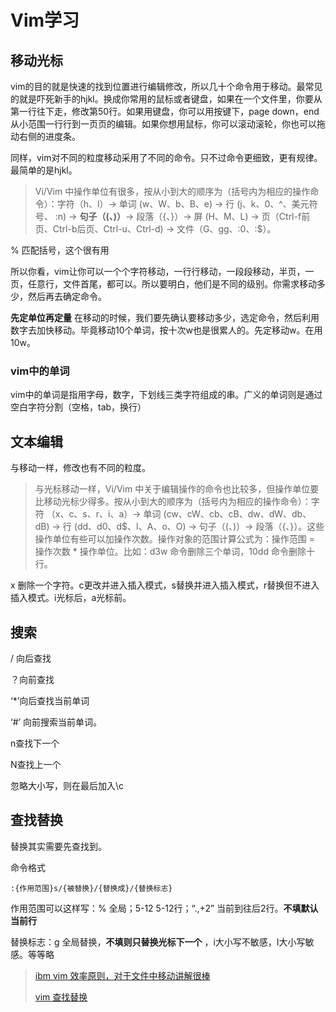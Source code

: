 # Vim学习

## 移动光标

vim的目的就是快速的找到位置进行编辑修改，所以几十个命令用于移动。最常见的就是吓死新手的hjkl。换成你常用的鼠标或者键盘，如果在一个文件里，你要从第一行往下走，修改第50行。如果用键盘，你可以用按键下，page down，end 从小范围一行行到一页页的编辑。如果你想用鼠标，你可以滚动滚轮，你也可以拖动右侧的进度条。

同样，vim对不同的粒度移动采用了不同的命令。只不过命令更细致，更有规律。最简单的是hjkl。

> Vi/Vim 中操作单位有很多，按从小到大的顺序为（括号内为相应的操作命令）：字符（h、l）→ 单词 (w、W、b、B、e) → 行 (j、k、0、^、美元符号、 :n) → **句子（(、)）**→ 段落（{、}）→ 屏 (H、M、L) → 页（Ctrl-f前页、Ctrl-b后页、Ctrl-u、Ctrl-d) → 文件（G、gg、:0、:$）。

% 匹配括号，这个很有用

所以你看，vim让你可以一个个字符移动，一行行移动，一段段移动，半页，一页，任意行，文件首尾，都可以。所以要明白，他们是不同的级别。你需求移动多少，然后再去确定命令。

**先定单位再定量** 在移动的时候，我们要先确认要移动多少，选定命令，然后利用数字去加快移动。毕竟移动10个单词，按十次w也是很累人的。先定移动w。在用10w。

### vim中的单词

vim中的单词是指用字母，数字，下划线三类字符组成的串。广义的单词则是通过空白字符分割（空格，tab，换行）



## 文本编辑

与移动一样，修改也有不同的粒度。

> 与光标移动一样，Vi/Vim 中关于编辑操作的命令也比较多，但操作单位要比移动光标少得多。按从小到大的顺序为（括号内为相应的操作命令）：字符 （x、c、s、r、i、a）→ 单词 (cw、cW、cb、cB、dw、dW、db、dB) → 行 (dd、d0、d$、I、A、o、O) → 句子（(、)）→ 段落（{、}）。这些操作单位有些可以加操作次数。操作对象的范围计算公式为：操作范围 = 操作次数 * 操作单位。比如：d3w 命令删除三个单词，10dd 命令删除十行。

x 删除一个字符。c更改并进入插入模式，s替换并进入插入模式，r替换但不进入插入模式。i光标后，a光标前。

## 搜索

/  向后查找

？向前查找

‘*’向后查找当前单词

‘#’ 向前搜索当前单词。

n查找下一个

N查找上一个

忽略大小写，则在最后加入\c

## 查找替换

替换其实需要先查找到。

命令格式

```
:{作用范围}s/{被替换}/{替换成}/{替换标志}
```

作用范围可以这样写：% 全局；5-12 5-12行；“.,+2” 当前到往后2行。**不填默认当前行**

替换标志：g 全局替换，**不填则只替换光标下一个** ，i大小写不敏感，I大小写敏感。等等略

> [ibm vim 效率原则，对于文件中移动讲解很棒](<https://www.ibm.com/developerworks/cn/linux/l-cn-tip-vim/>)
>
> [vim 查找替换](<https://harttle.land/2016/08/08/vim-search-in-file.html>)
>
>